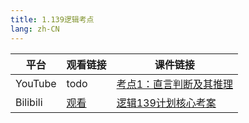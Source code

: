 ```yaml
---
title: 1.139逻辑考点
lang: zh-CN
---
```



| 平台       | 观看链接                                                                                                                               | 课件链接                                                                                                                                                                                                |
|----------|------------------------------------------------------------------------------------------------------------------------------------|-----------------------------------------------------------------------------------------------------------------------------------------------------------------------------------------------------|
| YouTube  | todo                                                                                                                               | [考点1：直言判断及其推理](../../public/logic/139%E5%88%86-%E9%80%BB%E8%BE%91%E8%AF%BE/pdf/%E8%80%83%E7%82%B91%EF%BC%9A%E7%9B%B4%E8%A8%80%E5%88%A4%E6%96%AD%E5%8F%8A%E5%85%B6%E6%8E%A8%E7%90%86.pdf)            |
| Bilibili | [观看](https://www.bilibili.com/video/BV13jW1eAESu?spm_id_from=333.788.videopod.sections&vd_source=752f1f454ebffd32e5dbe02742c48dab) | [逻辑139计划核心考案](../../public/logic/139%E5%88%86-%E9%80%BB%E8%BE%91%E8%AF%BE/pdf/%E3%80%90139%E8%AE%A1%E5%88%92%E6%A0%B8%E5%BF%83%E8%80%83%E6%A1%88%E3%80%91%E7%AE%A1%E7%BB%BC-%E9%80%BB%E8%BE%91.pdf) |




